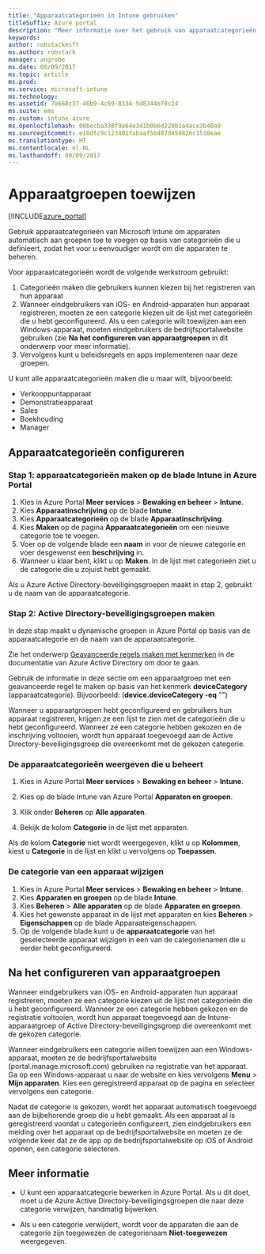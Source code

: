 ```yaml
---
title: "Apparaatcategorieën in Intune gebruiken"
titleSuffix: Azure portal
description: "Meer informatie over het gebruik van apparaatcategorieën die gebruikers kunnen kiezen wanneer ze hun apparaten registreren bij Intune."
keywords: 
author: robstackmsft
ms.author: robstack
manager: angrobe
ms.date: 08/09/2017
ms.topic: article
ms.prod: 
ms.service: microsoft-intune
ms.technology: 
ms.assetid: 7b668c37-40b9-4c69-8334-5d8344e78c24
ms.suite: ems
ms.custom: intune-azure
ms.openlocfilehash: 00becba338f9a64e341b0b6d220b1a4ace3b40a9
ms.sourcegitcommit: e10dfc9c123401fabaaf5b487d459826c1510eae
ms.translationtype: HT
ms.contentlocale: nl-NL
ms.lasthandoff: 09/09/2017
---
```

# <a name="map-device-groups"></a>Apparaatgroepen toewijzen


[!INCLUDE[azure_portal](./includes/azure_portal.md)]

Gebruik apparaatcategorieën van Microsoft Intune om apparaten automatisch aan groepen toe te voegen op basis van categorieën die u definieert, zodat het voor u eenvoudiger wordt om die apparaten te beheren.

Voor apparaatcategorieën wordt de volgende werkstroom gebruikt:
1. Categorieën maken die gebruikers kunnen kiezen bij het registreren van hun apparaat
3. Wanneer eindgebruikers van iOS- en Android-apparaten hun apparaat registreren, moeten ze een categorie kiezen uit de lijst met categorieën die u hebt geconfigureerd. Als u een categorie wilt toewijzen aan een Windows-apparaat, moeten eindgebruikers de bedrijfsportalwebsite gebruiken (zie **Na het configureren van apparaatgroepen** in dit onderwerp voor meer informatie).
4. Vervolgens kunt u beleidsregels en apps implementeren naar deze groepen.

U kunt alle apparaatcategorieën maken die u maar wilt, bijvoorbeeld:
- Verkooppuntapparaat
- Demonstratieapparaat
- Sales
- Boekhouding
- Manager

## <a name="how-to-configure-device-categories"></a>Apparaatcategorieën configureren

### <a name="step-1---create-device-categories-in-the-intune-blade-of-the-azure-portal"></a>Stap 1: apparaatcategorieën maken op de blade Intune in Azure Portal
1. Kies in Azure Portal **Meer services** > **Bewaking en beheer** > **Intune**.
3. Kies **Apparaatinschrijving** op de blade **Intune**.
3. Kies **Apparaatcategorieën** op de blade **Apparaatinschrijving**.
4. Kies **Maken** op de pagina **Apparaatcategorieën** om een nieuwe categorie toe te voegen.
5. Voer op de volgende blade een **naam** in voor de nieuwe categorie en voer desgewenst een **beschrijving** in.
6. Wanneer u klaar bent, klikt u op **Maken**. In de lijst met categorieën ziet u de categorie die u zojuist hebt gemaakt.

Als u Azure Active Directory-beveiligingsgroepen maakt in stap 2, gebruikt u de naam van de apparaatcategorie.

### <a name="step-2---create-azure-active-directory-security-groups"></a>Stap 2: Active Directory-beveiligingsgroepen maken
In deze stap maakt u dynamische groepen in Azure Portal op basis van de apparaatcategorie en de naam van de apparaatcategorie.

Zie het onderwerp [Geavanceerde regels maken met kenmerken](https://azure.microsoft.com/documentation/articles/active-directory-accessmanagement-groups-with-advanced-rules/#using-attributes-to-create-rules-for-device-objects) in de documentatie van Azure Active Directory om door te gaan. 

Gebruik de informatie in deze sectie om een apparaatgroep met een geavanceerde regel te maken op basis van het kenmerk **deviceCategory** (apparaatcategorie). Bijvoorbeeld: (**device.deviceCategory -eq** "*<the device category name you got from the Azure portal>*")

Wanneer u apparaatgroepen hebt geconfigureerd en gebruikers hun apparaat registreren, krijgen ze een lijst te zien met de categorieën die u hebt geconfigureerd. Wanneer ze een categorie hebben gekozen en de inschrijving voltooien, wordt hun apparaat toegevoegd aan de Active Directory-beveiligingsgroep die overeenkomt met de gekozen categorie.

### <a name="how-to-view-the-categories-of-devices-you-manage"></a>De apparaatcategorieën weergeven die u beheert

1.  Kies in Azure Portal **Meer services** > **Bewaking en beheer** > **Intune**.

2. Kies op de blade Intune van Azure Portal **Apparaten en groepen**.

3.  Klik onder **Beheren** op **Alle apparaten**.

4.  Bekijk de kolom **Categorie** in de lijst met apparaten.

Als de kolom **Categorie** niet wordt weergegeven, klikt u op **Kolommen**, kiest u **Categorie** in de lijst en klikt u vervolgens op **Toepassen**.

### <a name="to-change-the-category-of-a-device"></a>De categorie van een apparaat wijzigen

1. Kies in Azure Portal **Meer services** > **Bewaking en beheer** > **Intune**.
3. Kies **Apparaten en groepen** op de blade **Intune**.
4. Kies **Beheren** > **Alle apparaten** op de blade **Apparaten en groepen**.
5. Kies het gewenste apparaat in de lijst met apparaten en kies **Beheren** > **Eigenschappen** op de blade Apparaateigenschappen.
6. Op de volgende blade kunt u de **apparaatcategorie** van het geselecteerde apparaat wijzigen in een van de categorienamen die u eerder hebt geconfigureerd.

## <a name="after-you-configure-device-groups"></a>Na het configureren van apparaatgroepen

Wanneer eindgebruikers van iOS- en Android-apparaten hun apparaat registreren, moeten ze een categorie kiezen uit de lijst met categorieën die u hebt geconfigureerd. Wanneer ze een categorie hebben gekozen en de registratie voltooien, wordt hun apparaat toegevoegd aan de Intune-apparaatgroep of Active Directory-beveiligingsgroep die overeenkomt met de gekozen categorie.

Wanneer eindgebruikers een categorie willen toewijzen aan een Windows-apparaat, moeten ze de bedrijfsportalwebsite (portal.manage.microsoft.com) gebruiken na registratie van het apparaat. Ga op een Windows-apparaat u naar de website en kies vervolgens **Menu** > **Mijn apparaten**. Kies een geregistreerd apparaat op de pagina en selecteer vervolgens een categorie. 

Nadat de categorie is gekozen, wordt het apparaat automatisch toegevoegd aan de bijbehorende groep die u hebt gemaakt. Als een apparaat al is geregistreerd voordat u categorieën configureert, zien eindgebruikers een melding over het apparaat op de bedrijfsportalwebsite en moeten ze de volgende keer dat ze de app op de bedrijfsportalwebsite op iOS of Android openen, een categorie selecteren.

## <a name="further-information"></a>Meer informatie
- U kunt een apparaatcategorie bewerken in Azure Portal. Als u dit doet, moet u de Azure Active Directory-beveiligingsgroepen die naar deze categorie verwijzen, handmatig bijwerken.

- Als u een categorie verwijdert, wordt voor de apparaten die aan de categorie zijn toegewezen de categorienaam **Niet-toegewezen** weergegeven.


